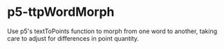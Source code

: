 # p5-ttpWordMorph
Use p5's textToPoints function to morph from one word to another, taking care to adjust for differences in point quantity.
